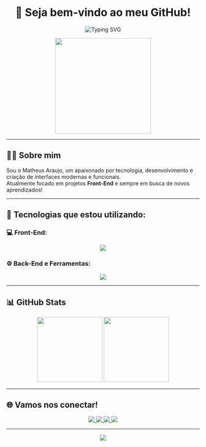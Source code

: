 <h1 align="center">👋 Seja bem-vindo ao meu GitHub!</h1>

<p align="center">
  <img src="https://readme-typing-svg.demolab.com?font=Fira+Code&weight=600&size=28&pause=900&color=0969da&center=true&vCenter=true&multiline=true&repeat=false&width=550&height=70&lines=Matheus+Araujo+do+Nascimento" alt="Typing SVG" />
</p>

<p align="center">
  <img src="https://media.giphy.com/media/qgQUggAC3Pfv687qPC/giphy.gif" width="250" />
</p>

---

## 👨‍💻 Sobre mim

Sou o Matheus Araujo, um apaixonado por tecnologia, desenvolvimento e criação de interfaces modernas e funcionais.  
Atualmente focado em projetos **Front-End** e sempre em busca de novos aprendizados!

---

## 🚀 Tecnologias que estou utilizando:

### 💻 Front-End:
<p align="center">
  <img src="https://skillicons.dev/icons?i=js,react,next,tailwindcss,styledcomponents&theme=light" />
</p>

### ⚙️ Back-End e Ferramentas:
<p align="center">
  <img src="https://skillicons.dev/icons?i=nodejs,git,github,vscode&theme=light" />
</p>

---

## 📊 GitHub Stats

<div align="center">
  <img height="170" src="https://github-readme-stats.vercel.app/api?username=MatheusAraujo110&show_icons=true&theme=github_dark&hide_border=true&custom_title=GitHub+Stats" />
  <img height="170" src="https://github-readme-stats.vercel.app/api/top-langs/?username=MatheusAraujo110&layout=compact&theme=github_dark&hide_border=true" />
</div>

---

## 🌐 Vamos nos conectar!

<div align="center">
  <a href="mailto:theusnascimento386@gmail.com">
    <img src="https://img.shields.io/badge/Gmail-D14836?style=for-the-badge&logo=gmail&logoColor=white"/>
  </a>
  <a href="https://www.linkedin.com/in/seu-linkedin" target="_blank">
    <img src="https://img.shields.io/badge/LinkedIn-0A66C2?style=for-the-badge&logo=linkedin&logoColor=white"/>
  </a>
  <a href="https://github.com/MatheusAraujo110" target="_blank">
    <img src="https://img.shields.io/badge/GitHub-181717?style=for-the-badge&logo=github&logoColor=white"/>
  </a>
  <a href="https://seu-portfolio.com" target="_blank">
    <img src="https://img.shields.io/badge/Portfólio-000?style=for-the-badge&logo=vercel&logoColor=white"/>
  </a>
</div>

---

<p align="center">
  <img src="https://capsule-render.vercel.app/api?type=waving&color=0969da&height=120&section=footer"/>
</p>
